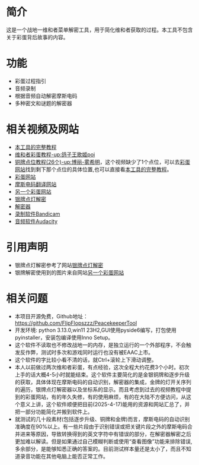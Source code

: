 # 简介
这是一个战地一维和者菜单解密工具，用于简化维和者获取的过程。本工具不包含关于彩蛋背后故事的内容。
# 功能
- 彩蛋过程指引
- 音频录制
- 根据音频自动解密摩斯电码
- 多种密文和谜题的解密器
# 相关视频及网站
- [本工具的完整教程](https://www.bilibili.com/video/BV1MdLRztEEf)
- [维和者彩蛋教程-up:鸽子王歌姬poi](https://www.bilibili.com/video/BV1FK411M7GN)
- [铜牌点位教程(26个)-up:博丽-雾希明](https://www.bilibili.com/video/BV1fu4y1o7a6)，这个视频缺少了1个点位，可以去[彩蛋网站](https://wiki.gamedetectives.net/index.php?title=Battlefield_1)找到剩下那个点位的具体位置,也可以直接看[本工具的完整教程](https://www.bilibili.com/video/BV1MdLRztEEf)。
- [彩蛋网站](https://wiki.gamedetectives.net/index.php?title=Battlefield_1)
- [摩斯电码翻译网站](https://morsecode.world/international/translator.html)
- [另一个彩蛋网站](https://wiki.bfee.co/index.php?title=Battlefield_1/A_Conflict)
- [银牌点灯解密](https://tools.bfee.co/conflict)
- [解密器](https://rumkin.com/tools/cipher)
- [录制软件Bandicam](https://www.bandicam.cn)
- [音频软件Audacity](https://www.audacityteam.org/download/windows)
# 引用声明
- 银牌点灯解密参考了网站[银牌点灯解密](https://tools.bfee.co/conflict)
- 银牌解密使用到的图片来自网站[另一个彩蛋网站](https://wiki.bfee.co/index.php?title=Battlefield_1/A_Conflict)
# 相关问题
- 本项目开源免费，Github地址：https://github.com/FlipFlopszzz/PeacekeeperTool
- 开发环境: python 3.13.0,win11 23H2,GUI使用pyside6编写，打包使用pyinstaller，安装包编译使用Inno Setup。
- 这个软件不读取也不修改战地一的内存，是独立运行的一个外部程序，不会触发反作弊，测试时多次和游戏同时运行也没有被EAAC上市。
- 这个软件的字比较小看不清的话，就Ctrl+滚轮上下滑动调整。
- 本人以前做过两次维和者彩蛋，有点经验，这次全程大约花费3个小时。初次上手的话大概4-5小时就能结束。这个软件主要简化的是金银铜牌和逐步升级的获取，具体体现在摩斯电码的自动识别，解密器的集成，金牌的灯开关序列的遍历，银牌点灯解密器以及坐标系的显示。而且考虑到过去的视频教程中提到的彩蛋网站，有的年久失修，有的使用麻烦，有的在大陆不方便访问，从这个意义上讲，这个软件顺便把目前(2025-4-17)能用的资源和网站汇总了，并把一部分功能简化并搬到软件上。
- 就测试的几十段素材(包括逐步升级、铜牌和金牌)而言，摩斯电码的自动识别准确度在90%以上。有一些片段由于识别错误或把关键片段之外的摩斯电码合并进来等原因，导致转换得到的英文字符中有错误的部分，在解密器解密之后更加难以解读。但是如果通过自己模糊判断或使用“查看图像”功能来排除错误,多余部分，是能够知悉正确的答案的。目前测试样本量还是太小了，而且不知道录音功能在其他电脑上能否正常工作。